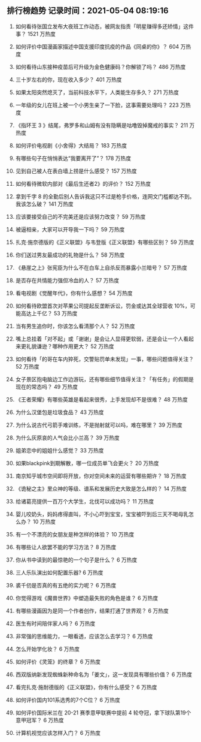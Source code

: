 
## 排行榜趋势 记录时间：2021-05-04 08:19:16
  
  1. 如何看待张国立发布大夜班工作动态，被网友指责「明星赚得多还矫情」这件事？ 1521 万热度
    
  2. 如何评价中国漫画家描述中国支援印度抗疫的作品《同桌的你》？ 604 万热度
    
  3. 如何看待山东接种疫苗后可升级为金色健康码？你解锁了吗？ 486 万热度
    
  4. 三十岁左右的你，现在收入多少？ 401 万热度
    
  5. 如果太阳突然熄灭了，当前科技水平下，人类能生存多久？ 271 万热度
    
  6. 一年级的女儿在班上被一个小男生亲了一下脸，这事需要处理吗？ 223 万热度
    
  7. 《指环王 3 》结尾，弗罗多和山姆有没有隐瞒是咕噜毁掉魔戒的事实？ 211 万热度
    
  8. 如何评价电视剧《小舍得》大结局？ 183 万热度
    
  9. 有哪些句子在悄悄表达“我要离开了”？ 178 万热度
    
  10. 见到自己被人在表白墙上捞是什么感受？ 157 万热度
    
  11. 如何看待微软内部对《最后生还者2》的评价？ 152 万热度
    
  12. 拿到千字 8 的全勤后别人告诉我这只不过是枪手价格，连网文门槛都达不到。我该怎么破？ 141 万热度
    
  13. 应该要接受自己的不完美还是应该努力改变？ 59 万热度
    
  14. 被逼相亲，大家可以开导我一下吗？ 59 万热度
    
  15. 扎克·施奈德版的《正义联盟》与韦登版《正义联盟》有哪些区别？ 59 万热度
    
  16. 你们送过男友最成功的礼物是什么？ 58 万热度
    
  17. 《悬崖之上》张宪臣为什么不在白车上自杀反而暴露小兰暗号？ 57 万热度
    
  18. 是否存在共情能力强但冷血的人？ 57 万热度
    
  19. 看电视剧《觉醒年代》，你有什么感想？ 54 万热度
    
  20. 如何看待欧盟首次对苹果公司提起反垄断诉讼，罚金或达其全球营收 10%，可能高达上千亿？ 53 万热度
    
  21. 当有男生追你时，你该怎么看清那个人？ 52 万热度
    
  22. 嘴上总挂着「对不起」或「谢谢」是会让人显得更软弱，还是会让一个人看起来更礼貌谦逊？哪种作用更大？ 52 万热度
    
  23. 如何看待「的哥在车内猝死，交警贴罚单未发现」一事，哪些问题值得关注？ 52 万热度
    
  24. 女子景区抱电脑边工作边游玩，还有哪些细节值得关注？「有任务」的假期是现在的常态吗？ 49 万热度
    
  25. 《王者荣耀》有哪些英雄是看起来很秀，上手发现却不是很难？ 48 万热度
    
  26. 为什么汉堡包是垃圾食品？ 43 万热度
    
  27. 为什么说古代弓箭手难训练，不是抛射就可以吗，难在哪里？ 39 万热度
    
  28. 为什么灰原哀的人气会比小兰高？ 39 万热度
    
  29. 姐弟恋中的姐姐什么感觉？ 33 万热度
    
  30. 如果blackpink到期解散，哪一位成员单飞会更火？ 20 万热度
    
  31. 南京知乎城市空间即将开放，你对空间未来的运营有哪些期许？ 18 万热度
    
  32. 《诡秘之主》里众神的等级、谱系和发展历史大致是怎么样的？ 14 万热度
    
  33. 给诸葛亮提供一百万个大学生，北伐可以成功吗？ 11 万热度
    
  34. 婴儿咬奶头，妈妈疼得直叫，不小心吓到宝宝，宝宝被吓到后三天不喝母乳怎么办？ 10 万热度
    
  35. 有一个不漂亮的女朋友是种怎样的体验？ 10 万热度
    
  36. 有哪些让人欲罢不能的学习方法？ 8 万热度
    
  37. 你从书中读到的最惊艳的一个句子是什么？ 6 万热度
    
  38. 三人乐队演出如何配置乐器? 6 万热度
    
  39. 裘千仞是否真的有五绝的实力呢？ 6 万热度
    
  40. 你觉得游戏《魔兽世界》中塑造最失败的角色是谁？ 6 万热度
    
  41. 有哪些漫画因为是同一个作者创作，结果打通了世界观？ 6 万热度
    
  42. 医生有时间陪伴家人吗？ 6 万热度
    
  43. 非常强的思维能力，一眼看透，应该怎么去学习？ 6 万热度
    
  44. 怎么开始学化妆？ 6 万热度
    
  45. 如何评价《灵笼》的终章？ 6 万热度
    
  46. 西双版纳新发现蜘蛛新种命名为「姜文」，这一发现具有哪些价值？ 6 万热度
    
  47. 看完扎克·施耐德版的《正义联盟》，你有什么感受？ 6 万热度
    
  48. 如何评价国内101系选秀的7个C位？ 6 万热度
    
  49. 如何评价国际米兰在 20-21 赛季意甲联赛中提前 4 轮夺冠，拿下球队第19个意甲冠军？ 6 万热度
    
  50. 计算机视觉应该怎样入门？ 6 万热度
    